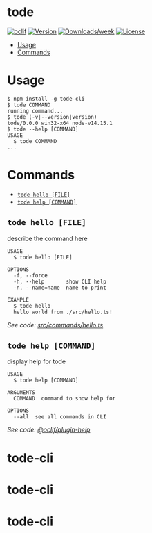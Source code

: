 tode
====



[![oclif](https://img.shields.io/badge/cli-oclif-brightgreen.svg)](https://oclif.io)
[![Version](https://img.shields.io/npm/v/tode.svg)](https://npmjs.org/package/tode-cli)
[![Downloads/week](https://img.shields.io/npm/dw/tode.svg)](https://npmjs.org/package/tode)
[![License](https://img.shields.io/npm/l/tode.svg)](https://github.com/tode/tode/blob/master/package.json)

<!-- toc -->
* [Usage](#usage)
* [Commands](#commands)
<!-- tocstop -->
# Usage
<!-- usage -->
```sh-session
$ npm install -g tode-cli
$ tode COMMAND
running command...
$ tode (-v|--version|version)
tode/0.0.0 win32-x64 node-v14.15.1
$ tode --help [COMMAND]
USAGE
  $ tode COMMAND
...
```
<!-- usagestop -->
# Commands
<!-- commands -->
* [`tode hello [FILE]`](#tode-hello-file)
* [`tode help [COMMAND]`](#tode-help-command)

## `tode hello [FILE]`

describe the command here

```
USAGE
  $ tode hello [FILE]

OPTIONS
  -f, --force
  -h, --help       show CLI help
  -n, --name=name  name to print

EXAMPLE
  $ tode hello
  hello world from ./src/hello.ts!
```

_See code: [src/commands/hello.ts](https://github.com/tode/tode/blob/v0.0.0/src/commands/hello.ts)_

## `tode help [COMMAND]`

display help for tode

```
USAGE
  $ tode help [COMMAND]

ARGUMENTS
  COMMAND  command to show help for

OPTIONS
  --all  see all commands in CLI
```

_See code: [@oclif/plugin-help](https://github.com/oclif/plugin-help/blob/v3.2.2/src/commands/help.ts)_
<!-- commandsstop -->
# tode-cli
# tode-cli
# tode-cli
